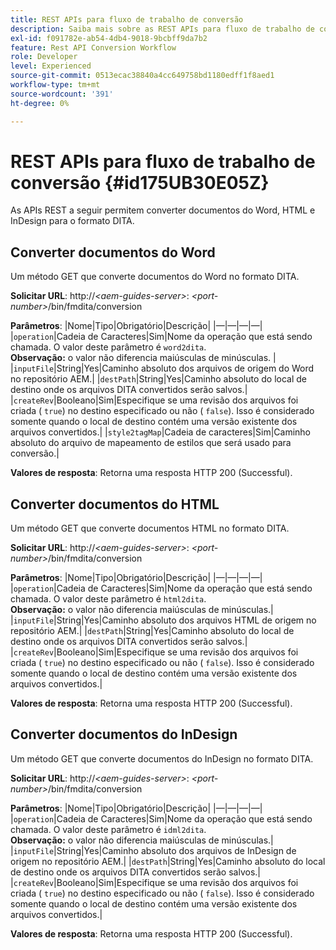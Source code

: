 ```yaml
---
title: REST APIs para fluxo de trabalho de conversão
description: Saiba mais sobre as REST APIs para fluxo de trabalho de conversão
exl-id: f091782e-ab54-4db4-9018-9bcbff9da7b2
feature: Rest API Conversion Workflow
role: Developer
level: Experienced
source-git-commit: 0513ecac38840a4cc649758bd1180edff1f8aed1
workflow-type: tm+mt
source-wordcount: '391'
ht-degree: 0%

---
```


# REST APIs para fluxo de trabalho de conversão {#id175UB30E05Z}

As APIs REST a seguir permitem converter documentos do Word, HTML e InDesign para o formato DITA.

## Converter documentos do Word

Um método GET que converte documentos do Word no formato DITA.

**Solicitar URL**:
http://*&lt;aem-guides-server\>*: *&lt;port-number\>*/bin/fmdita/conversion

**Parâmetros**:
|Nome|Tipo|Obrigatório|Descrição|
|—|—|—|—|
|``operation``|Cadeia de Caracteres|Sim|Nome da operação que está sendo chamada. O valor deste parâmetro é ``word2dita``. <br> **Observação:** o valor não diferencia maiúsculas de minúsculas. |
|`inputFile`|String|Yes|Caminho absoluto dos arquivos de origem do Word no repositório AEM.|
|`destPath`|String|Yes|Caminho absoluto do local de destino onde os arquivos DITA convertidos serão salvos.|
|`createRev`|Booleano|Sim|Especifique se uma revisão dos arquivos foi criada \( `true`\) no destino especificado ou não \( `false`\). Isso é considerado somente quando o local de destino contém uma versão existente dos arquivos convertidos.|
|`style2tagMap`|Cadeia de caracteres|Sim|Caminho absoluto do arquivo de mapeamento de estilos que será usado para conversão.|

**Valores de resposta**:
Retorna uma resposta HTTP 200 \(Successful\).

## Converter documentos do HTML

Um método GET que converte documentos HTML no formato DITA.

**Solicitar URL**:
http://*&lt;aem-guides-server\>*: *&lt;port-number\>*/bin/fmdita/conversion

**Parâmetros**:
|Nome|Tipo|Obrigatório|Descrição|
|—|—|—|—|
|`operation`|Cadeia de Caracteres|Sim|Nome da operação que está sendo chamada. O valor deste parâmetro é ``html2dita``. <br> **Observação:** o valor não diferencia maiúsculas de minúsculas.|
|`inputFile`|String|Yes|Caminho absoluto dos arquivos HTML de origem no repositório AEM.|
|`destPath`|String|Yes|Caminho absoluto do local de destino onde os arquivos DITA convertidos serão salvos.|
|`createRev`|Booleano|Sim|Especifique se uma revisão dos arquivos foi criada \( `true`\) no destino especificado ou não \( `false`\). Isso é considerado somente quando o local de destino contém uma versão existente dos arquivos convertidos.|

**Valores de resposta**:
Retorna uma resposta HTTP 200 \(Successful\).

## Converter documentos do InDesign

Um método GET que converte documentos do InDesign no formato DITA.

**Solicitar URL**:
http://*&lt;aem-guides-server\>*: *&lt;port-number\>*/bin/fmdita/conversion

**Parâmetros**:
|Nome|Tipo|Obrigatório|Descrição|
|—|—|—|—|
|``operation``|Cadeia de Caracteres|Sim|Nome da operação que está sendo chamada. O valor deste parâmetro é ``idml2dita``. <br> **Observação:** o valor não diferencia maiúsculas de minúsculas.|
|`inputFile`|String|Yes|Caminho absoluto dos arquivos de InDesign de origem no repositório AEM.|
|`destPath`|String|Yes|Caminho absoluto do local de destino onde os arquivos DITA convertidos serão salvos.|
|`createRev`|Booleano|Sim|Especifique se uma revisão dos arquivos foi criada \( `true`\) no destino especificado ou não \( `false`\). Isso é considerado somente quando o local de destino contém uma versão existente dos arquivos convertidos.|

**Valores de resposta**:
Retorna uma resposta HTTP 200 \(Successful\).

